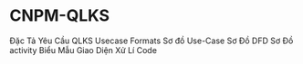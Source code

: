# CNPM-QLKS
Đặc Tả Yêu Cầu QLKS 
Usecase Formats
Sơ đồ  Use-Case
Sơ Đồ DFD
Sơ Đồ activity
Biểu Mẫu 
Giao Diện 
Xử Lí 
Code 

